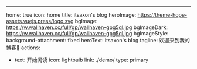 ---
home: true
icon: home
title: itsaxon's blog
heroImage: https://theme-hope-assets.vuejs.press/logo.svg
bgImage: https://w.wallhaven.cc/full/gp/wallhaven-gpg5ql.jpg
bgImageDark: https://w.wallhaven.cc/full/gp/wallhaven-gpg5ql.jpg
bgImageStyle:
  background-attachment: fixed
heroText: itsaxon's blog
tagline: 欢迎来到我的博客👏
actions:
  - text: 开始阅读
    icon: lightbulb
    link: ./demo/
    type: primary